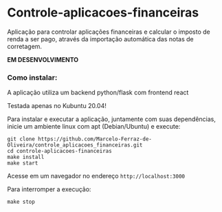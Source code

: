 # Controle-aplicacoes-financeiras

Aplicação para controlar aplicações financeiras e calcular o imposto de renda a ser pago, através da importação automática das notas de corretagem.

**EM DESENVOLVIMENTO**

### Como instalar:

A aplicação utiliza um backend python/flask com frontend react

Testada apenas no Kubuntu 20.04!

Para instalar e executar a aplicação, juntamente com suas dependências, inicie um ambiente linux com apt (Debian/Ubuntu) e execute:

```
git clone https://github.com/Marcelo-Ferraz-de-Oliveira/controle_aplicacoes_financeiras.git
cd controle-aplicacoes-financeiras
make install
make start
```

Acesse em um navegador no endereço `http://localhost:3000`

Para interromper a execução:

```
make stop
```
